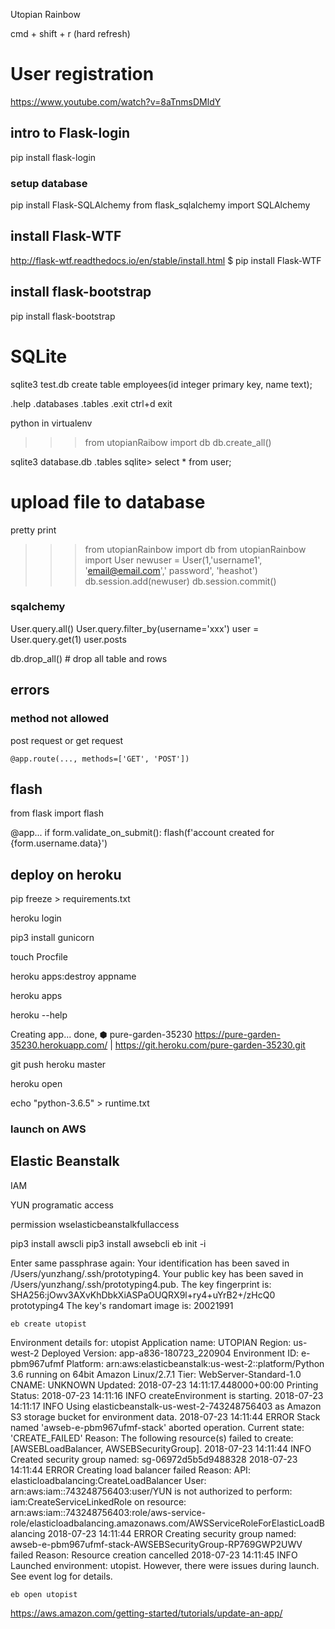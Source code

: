 Utopian Rainbow

cmd + shift + r (hard refresh)

# User registration
https://www.youtube.com/watch?v=8aTnmsDMldY

## intro to Flask-login
pip install flask-login

### setup database
pip install Flask-SQLAlchemy
from flask_sqlalchemy import SQLAlchemy

## install Flask-WTF
http://flask-wtf.readthedocs.io/en/stable/install.html
$ pip install Flask-WTF

## install flask-bootstrap
pip install flask-bootstrap 

# SQLite
sqlite3 test.db
create table employees(id integer primary key, name text);

.help
.databases
.tables
.exit
ctrl+d exit

python in virtualenv
>>> from utopianRaibow import db
>>> db.create_all() 

sqlite3 database.db
.tables
sqlite> select * from user;

# upload file to database 
pretty print

>>> from utopianRainbow import db
>>> from utopianRainbow import User
>>> newuser = User(1,'username1', 'email@email.com',' password', 'heashot')
>>> db.session.add(newuser)
 db.session.commit()

 ### sqalchemy
 User.query.all()
 User.query.filter_by(username='xxx')
 user = User.query.get(1)
 user.posts

 db.drop_all() # drop all table and rows

 ## errors

 ### method not allowed
post request or get request
```
@app.route(..., methods=['GET', 'POST'])
```

## flash

from flask import flash

@app...
    if form.validate_on_submit():
        flash(f'account created for {form.username.data}')

## deploy on heroku

pip freeze > requirements.txt

heroku login

pip3 install gunicorn

touch Procfile

heroku apps:destroy appname

heroku apps

heroku --help

Creating app... done, ⬢ pure-garden-35230
https://pure-garden-35230.herokuapp.com/ | https://git.heroku.com/pure-garden-35230.git

git push heroku master

heroku open

echo "python-3.6.5" > runtime.txt

### launch on AWS

## Elastic Beanstalk

IAM

YUN
programatic access

permission
wselasticbeanstalkfullaccess

pip3 install awscli
pip3 install awsebcli
eb init -i

Enter same passphrase again: 
Your identification has been saved in /Users/yunzhang/.ssh/prototyping4.
Your public key has been saved in /Users/yunzhang/.ssh/prototyping4.pub.
The key fingerprint is:
SHA256:jOwv3AXvKhDbkXiASPaOUQRX9l+ry4+uYrB2+/zHcQ0 prototyping4
The key's randomart image is:
20021991

```
eb create utopist
```


Environment details for: utopist
  Application name: UTOPIAN
  Region: us-west-2
  Deployed Version: app-a836-180723_220904
  Environment ID: e-pbm967ufmf
  Platform: arn:aws:elasticbeanstalk:us-west-2::platform/Python 3.6 running on 64bit Amazon Linux/2.7.1
  Tier: WebServer-Standard-1.0
  CNAME: UNKNOWN
  Updated: 2018-07-23 14:11:17.448000+00:00
Printing Status:
2018-07-23 14:11:16    INFO    createEnvironment is starting.
2018-07-23 14:11:17    INFO    Using elasticbeanstalk-us-west-2-743248756403 as Amazon S3 storage bucket for environment data.
2018-07-23 14:11:44    ERROR   Stack named 'awseb-e-pbm967ufmf-stack' aborted operation. Current state: 'CREATE_FAILED'  Reason: The following resource(s) failed to create: [AWSEBLoadBalancer, AWSEBSecurityGroup]. 
2018-07-23 14:11:44    INFO    Created security group named: sg-06972d5b5d9488328
2018-07-23 14:11:44    ERROR   Creating load balancer failed Reason: API: elasticloadbalancing:CreateLoadBalancer User: arn:aws:iam::743248756403:user/YUN is not authorized to perform: iam:CreateServiceLinkedRole on resource: arn:aws:iam::743248756403:role/aws-service-role/elasticloadbalancing.amazonaws.com/AWSServiceRoleForElasticLoadBalancing
2018-07-23 14:11:44    ERROR   Creating security group named: awseb-e-pbm967ufmf-stack-AWSEBSecurityGroup-RP769GWP2UWV failed Reason: Resource creation cancelled
2018-07-23 14:11:45    INFO    Launched environment: utopist. However, there were issues during launch. See event log for details.
                                
```
eb open utopist
```

https://aws.amazon.com/getting-started/tutorials/update-an-app/